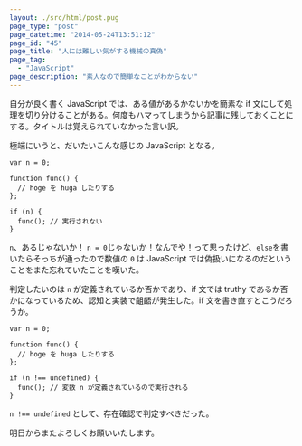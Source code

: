 ```yaml
---
layout: ./src/html/post.pug
page_type: "post"
page_datetime: "2014-05-24T13:51:12"
page_id: "45"
page_title: "人には難しい気がする機械の真偽"
page_tag:
  - "JavaScript"
page_description: "素人なので簡単なことがわからない"
---
```


自分が良く書く JavaScript では、ある値があるかないかを簡素な if 文にして処理を切り分けることがある。何度もハマってしまうから記事に残しておくことにする。タイトルは覚えられていなかった言い訳。

極端にいうと、だいたいこんな感じの JavaScript となる。

```
var n = 0;

function func() {
  // hoge を huga したりする
};

if (n) {
  func(); // 実行されない
}
```

`n`、あるじゃないか！ `n = 0`じゃないか！なんでや！って思ったけど、`else`を書いたらそっちが通ったので数値の `0` は JavaScript では偽扱いになるのだということをまた忘れていたことを嘆いた。

判定したいのは `n` が定義されているか否かであり、if 文では truthy であるか否かになっているため、認知と実装で齟齬が発生した。if 文を書き直すとこうだろうか。

```
var n = 0;

function func() {
  // hoge を huga したりする
};

if (n !== undefined) {
  func(); // 変数 n が定義されているので実行される
}
```

`n !== undefined` として、存在確認で判定すべきだった。

明日からまたよろしくお願いいたします。
